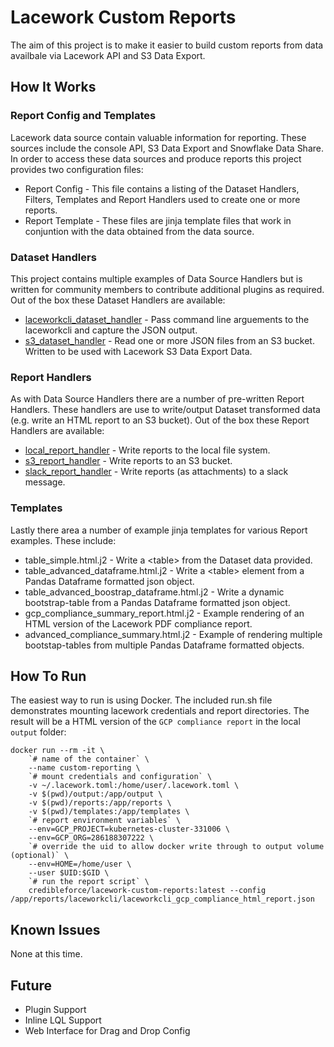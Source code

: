 # Lacework Custom Reports

The aim of this project is to make it easier to build custom reports from data availbale via Lacework API and S3 Data Export.

## How It Works

### Report Config and Templates

Lacework data source contain valuable information for reporting. These sources include the console API, S3 Data Export and Snowflake Data Share. In order to access these data sources and produce reports this project provides two configuration files:

* Report Config - This file contains a listing of the Dataset Handlers, Filters, Templates and Report Handlers used to create one or more reports.
* Report Template - These files are jinja template files that work in conjuntion with the data obtained from the data source.

### Dataset Handlers

This project contains multiple examples of Data Source Handlers but is written for community members to contribute additional plugins as required. Out of the box these Dataset Handlers are available:

* [laceworkcli_dataset_handler](dataset/laceworkcli_dataset_handler.md) - Pass command line arguements to the laceworkcli and capture the JSON output.
* [s3_dataset_handler](dataset/s3_dataset_handler.md) - Read one or more JSON files from an S3 bucket. Written to be used with Lacework S3 Data Export Data.

### Report Handlers

As with Data Source Handlers there are a number of pre-written Report Handlers. These handlers are use to write/output Dataset transformed data (e.g. write an HTML report to an S3 bucket). Out of the box these Report Handlers are available:

* [local_report_handler](report/local_report_handler.md) - Write reports to the local file system. 
* [s3_report_handler](report/s3_report_handler.md) - Write reports to an S3 bucket.
* [slack_report_handler](report/slack_report_handler.md) - Write reports (as attachments) to a slack message. 

### Templates

Lastly there area a number of example jinja templates for various Report examples. These include:

* table_simple.html.j2 - Write a &lt;table&gt; from the Dataset data provided.
* table_advanced_dataframe.html.j2 - Write a &lt;table&gt; element from a Pandas Dataframe formatted json object. 
* table_advanced_boostrap_dataframe.html.j2 - Write a dynamic bootstrap-table from a Pandas Dataframe formatted json object.
* gcp_compliance_summary_report.html.j2 - Example rendering of an HTML version of the Lacework PDF compliance report.
* advanced_compliance_summary.html.j2 - Example of rendering multiple bootstap-tables from multiple Pandas Dataframe formatted objects.

## How To Run

The easiest way to run is using Docker. The included run.sh file demonstrates mounting lacework credentials and report directories. The result will be a HTML version of the `GCP compliance report` in the local `output` folder:

```
docker run --rm -it \
    `# name of the container` \
    --name custom-reporting \
    `# mount credentials and configuration` \
    -v ~/.lacework.toml:/home/user/.lacework.toml \
    -v $(pwd)/output:/app/output \
    -v $(pwd)/reports:/app/reports \
    -v $(pwd)/templates:/app/templates \
    `# report environment variables` \
    --env=GCP_PROJECT=kubernetes-cluster-331006 \
    --env=GCP_ORG=286188307222 \
    `# override the uid to allow docker write through to output volume (optional)` \
    --env=HOME=/home/user \
    --user $UID:$GID \
    `# run the report script` \
    credibleforce/lacework-custom-reports:latest --config /app/reports/laceworkcli/laceworkcli_gcp_compliance_html_report.json
```

## Known Issues

None at this time.

## Future

* Plugin Support
* Inline LQL Support
* Web Interface for Drag and Drop Config